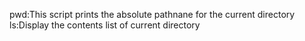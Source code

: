 pwd:This script prints the absolute pathnane for the current directory
ls:Display the contents list of current directory
